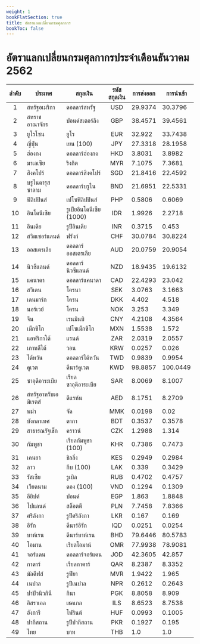 ```yaml
---
weight: 1
bookFlatSection: true
title: อัตราแลกเปลี่ยนกรมศุลกากร
bookToc: false
---
```



อัตราแลกเปลี่ยนกรมศุลกากรประจำเดือนธันวาคม 2562
===

| ลำดับ |ประเทศ |สกุลเงิน |รหัสสกุลเงิน |การส่งออก |การนำเข้า |
|:-----:|----------|----------|:----------:|----------|----------|
| 1 |สหรัฐอเมริกา |ดอลลาร์สหรัฐ |USD |29.9374 |30.3796 |
| 2 |สหราชอาณาจักร |ปอนด์สเตอร์ลิง |GBP |38.4571 |39.4561 |
| 3 |ยูโรโซน |ยูโร |EUR |32.922 |33.7438 |
| 4 |ญี่ปุ่น |เยน (100) |JPY |27.3318 |28.1958 |
| 5 |ฮ่องกง |ดอลลาร์ฮ่องกง |HKD |3.8031 |3.8982 |
| 6 |มาเลเซีย |ริงกิต |MYR |7.1075 |7.3681 |
| 7 |สิงคโปร์ |ดอลลาร์สิงคโปร์ |SGD |21.8416 |22.4592 |
| 8 |บรูไนดารุสซาลาม |ดอลลาร์บรูไน |BND |21.6951 |22.5331 |
| 9 |ฟิลิปปินส์ |เปโซฟิลิปปินส์ |PHP |0.5806 |0.6069 |
| 10 |อินโดนีเซีย |รูเปียอินโดนีเซีย (1000) |IDR |1.9926 |2.2718 |
| 11 |อินเดีย |รูปีอินเดีย |INR |0.3715 |0.453 |
| 12 |สวิตเซอร์แลนด์ |ฟรังก์ |CHF |30.0784 |30.8224 |
| 13 |ออสเตรเลีย |ดอลลาร์ออสเตรเลีย |AUD |20.0759 |20.9054 |
| 14 |นิวซีแลนด์ |ดอลลาร์นิวซีแลนด์ |NZD |18.9435 |19.6132 |
| 15 |แคนาดา |ดอลลาร์แคนาดา |CAD |22.4293 |23.042 |
| 16 |สวีเดน |โครนา |SEK |3.0763 |3.1663 |
| 17 |เดนมาร์ก |โครน |DKK |4.402 |4.518 |
| 18 |นอร์เวย์ |โครน |NOK |3.253 |3.349 |
| 19 |จีน |เรนมินบิ |CNY |4.2108 |4.3564 |
| 20 |เม็กซิโก |เปโซเม็กซิโก |MXN |1.5538 |1.572 |
| 21 |แอฟริกาใต้ |แรนด์ |ZAR |2.0319 |2.0557 |
| 22 |เกาหลีใต้ |วอน |KRW |0.0257 |0.026 |
| 23 |ไต้หวัน |ดอลลาร์ไต้หวัน |TWD |0.9839 |0.9954 |
| 24 |คูเวต |ดีนาร์คูเวต |KWD |98.8857 |100.0449 |
| 25 |ซาอุดีอาระเบีย |เรียลซาอุดีอาระเบีย |SAR |8.0069 |8.1007 |
| 26 |สหรัฐอาหรับเอมิเรตส์ |ดีแรห์น |AED |8.1751 |8.2709 |
| 27 |พม่า |จัด |MMK |0.0198 |0.02 |
| 28 |บังกลาเทศ |ตากา |BDT |0.3537 |0.3578 |
| 29 |สาธารณรัฐเช็ก |คราวน์ |CZK |1.2988 |1.314 |
| 30 |กัมพูชา |เรียลกัมพูชา (100) |KHR |0.7386 |0.7473 |
| 31 |เคนยา |ชิลลิ่ง |KES |0.2949 |0.2984 |
| 32 |ลาว |กีบ (100) |LAK |0.339 |0.3429 |
| 33 |รัสเซีย |รูเบิล |RUB |0.4702 |0.4757 |
| 34 |เวียดนาม |ดอง (100) |VND |0.1294 |0.1309 |
| 35 |อียิปต์ |ปอนด์ |EGP |1.863 |1.8848 |
| 36 |โปแลนด์ |สล็อตตี |PLN |7.7458 |7.8366 |
| 37 |ศรีลังกา |รูปีศรีลังกา |LKR |0.167 |0.169 |
| 38 |อิรัก |ดีนาร์อิรัก |IQD |0.0251 |0.0254 |
| 39 |บาห์เรน |ดีนาร์บาห์เรน |BHD |79.6446 |80.5783 |
| 40 |โอมาน |เรียลโอมาน์ |OMR |77.9938 |78.9081 |
| 41 |จอร์แดน |ดอลลาร์จอร์แดน |JOD |42.3605 |42.857 |
| 42 |กาตาร์ |เรียลกาตาร์ |QAR |8.2387 |8.3352 |
| 43 |มัลดีฟส์ |รูฟียา |MVR |1.9422 |1.965 |
| 44 |เนปาล |รูปีเนปาล |NPR |0.2612 |0.2643 |
| 45 |ปาปัวนิวกินี |กินา |PGK |8.8058 |8.909 |
| 46 |อิสราเอล |เชคเกล |ILS |8.6523 |8.7538 |
| 47 |ฮังการี |โฟรินต์ |HUF |0.0993 |0.1005 |
| 48 |ปากีสถาน |รูปีปากีสถาน |PKR |0.1927 |0.195 |
| 49 |ไทย |บาท |THB |1.0 |1.0 |